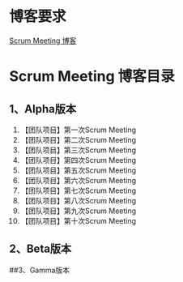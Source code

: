 # 博客要求

[Scrum Meeting 博客](<https://edu.cnblogs.com/campus/buaa/BUAA_SE_2019_LJ/homework/2925> )

# Scrum Meeting 博客目录

## 1、Alpha版本

1. 【团队项目】第一次Scrum Meeting
2. 【团队项目】第二次Scrum Meeting
3. 【团队项目】第三次Scrum Meeting
4. 【团队项目】第四次Scrum Meeting
5. 【团队项目】第五次Scrum Meeting
6. 【团队项目】第六次Scrum Meeting
7. 【团队项目】第七次Scrum Meeting
8. 【团队项目】第八次Scrum Meeting
9. 【团队项目】第九次Scrum Meeting
10. 【团队项目】第十次Scrum Meeting

## 2、Beta版本



##3、Gamma版本

